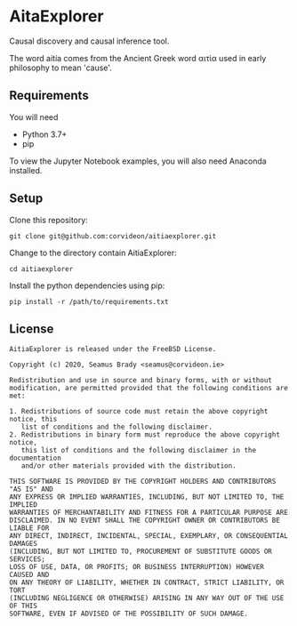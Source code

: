# AitaExplorer

Causal discovery and causal inference tool.

The word aitía comes from the Ancient Greek word αιτία used in early philosophy to mean 'cause'.


## Requirements

You will need 
- Python 3.7+
- pip 

To view the Jupyter Notebook examples, you will also need Anaconda installed.

## Setup

Clone this repository:
```
git clone git@github.com:corvideon/aitiaexplorer.git
```
Change to the directory contain AitiaExplorer:

```
cd aitiaexplorer
```

Install the python dependencies using pip:
```
pip install -r /path/to/requirements.txt
```

## License

```
AitiaExplorer is released under the FreeBSD License.

Copyright (c) 2020, Seamus Brady <seamus@corvideon.ie>

Redistribution and use in source and binary forms, with or without
modification, are permitted provided that the following conditions are met:

1. Redistributions of source code must retain the above copyright notice, this
   list of conditions and the following disclaimer.
2. Redistributions in binary form must reproduce the above copyright notice,
   this list of conditions and the following disclaimer in the documentation
   and/or other materials provided with the distribution.

THIS SOFTWARE IS PROVIDED BY THE COPYRIGHT HOLDERS AND CONTRIBUTORS "AS IS" AND
ANY EXPRESS OR IMPLIED WARRANTIES, INCLUDING, BUT NOT LIMITED TO, THE IMPLIED
WARRANTIES OF MERCHANTABILITY AND FITNESS FOR A PARTICULAR PURPOSE ARE
DISCLAIMED. IN NO EVENT SHALL THE COPYRIGHT OWNER OR CONTRIBUTORS BE LIABLE FOR
ANY DIRECT, INDIRECT, INCIDENTAL, SPECIAL, EXEMPLARY, OR CONSEQUENTIAL DAMAGES
(INCLUDING, BUT NOT LIMITED TO, PROCUREMENT OF SUBSTITUTE GOODS OR SERVICES;
LOSS OF USE, DATA, OR PROFITS; OR BUSINESS INTERRUPTION) HOWEVER CAUSED AND
ON ANY THEORY OF LIABILITY, WHETHER IN CONTRACT, STRICT LIABILITY, OR TORT
(INCLUDING NEGLIGENCE OR OTHERWISE) ARISING IN ANY WAY OUT OF THE USE OF THIS
SOFTWARE, EVEN IF ADVISED OF THE POSSIBILITY OF SUCH DAMAGE.
```



